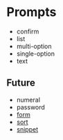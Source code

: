 # Prompts

- confirm
- list
- multi-option
- single-option
- text

## Future

- numeral
- password
- [form](https://github.com/enquirer/enquirer#form-prompt)
- [sort](https://github.com/enquirer/enquirer#sort-prompt)
- [snippet](https://github.com/enquirer/enquirer#snippet-prompt)
